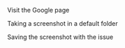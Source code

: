 Visit the Google page

Taking a screenshot in a default folder

Saving the screenshot with the issue

